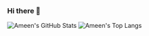 ### Hi there 👋

<!--
**arzafiruddin/arzafiruddin** is a ✨ _special_ ✨ repository because its `README.md` (this file) appears on your GitHub profile.

Here are some ideas to get you started:

- 🔭 I’m currently working on ...
- 🌱 I’m currently learning ...
- 👯 I’m looking to collaborate on ...
- 🤔 I’m looking for help with ...
- 💬 Ask me about ...
- 📫 How to reach me: ...
- 😄 Pronouns: ...
- ⚡ Fun fact: ...
-->

![Ameen's GitHub Stats](https://github-readme-stats.vercel.app/api?username=arzafiruddin&hide=prs&show_icons=true)
![Ameen's Top Langs](https://github-readme-stats.vercel.app/api/top-langs/?username=arzafiruddin&layout=default)
